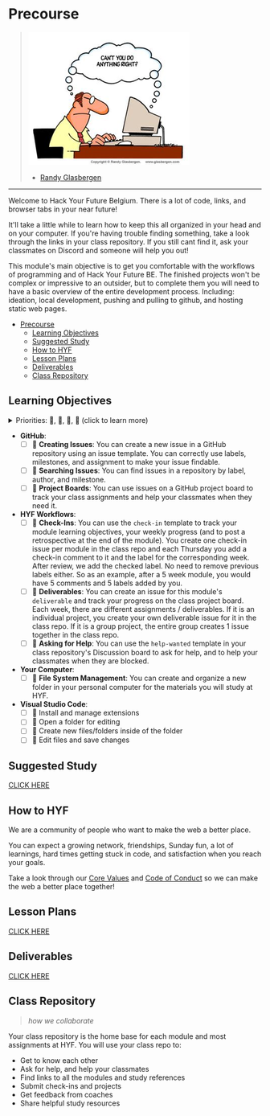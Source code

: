 # Precourse

> ![miscommunication](./assets/cant-you-do-anything-right.jpeg)
>
> - [Randy Glasbergen](https://www.glasbergen.com/)

---

Welcome to Hack Your Future Belgium. There is a lot of code, links, and browser
tabs in your near future!

It'll take a little while to learn how to keep this all organized in your head
and on your computer. If you're having trouble finding something, take a look
through the links in your class repository. If you still cant find it, ask your
classmates on Discord and someone will help you out!

This module's main objective is to get you comfortable with the workflows of
programming and of Hack Your Future BE. The finished projects won't be complex
or impressive to an outsider, but to complete them you will need to have a basic
overview of the entire development process. Including: ideation, local
development, pushing and pulling to github, and hosting static web pages.

- [Precourse](#precourse)
  - [Learning Objectives](#learning-objectives)
  - [Suggested Study](#suggested-study)
  - [How to HYF](#how-to-hyf)
  - [Lesson Plans](#lesson-plans)
  - [Deliverables](#deliverables)
  - [Class Repository](#class-repository)

## Learning Objectives

<details>
<summary>Priorities: 🥚, 🐣, 🐥, 🐔 (click to learn more)</summary>
<br>

There is a lot to learn in this module. If you can't master all the material at
once, that's expected! Anything you don't master now will always be waiting for
you to review when you need it. These 4 emoji's will help you prioritize your
study time and to measure your progress:

- 🥚: Understanding this material is required, it covers the base skills you'll
  need for this module and the next. You do not need to finish all of them but
  should feel comfortable that you could with enough time.
- 🐣: You have started all of these exercises and feel you could complete them
  all if you just had more time. It may not be easy for you but with effort you
  can make it through.
- 🐥: You have studied the examples and started some exercises if you had time.
  You should have a big-picture understanding of these concepts/skills, but may
  not be confident completing the exercises.
- 🐔: These concepts or skills are not necessary but are related to this module.
  If you are finished with 🥚, 🐣 and 🐥 you can use the 🐔 exercises to push
  yourself without getting distracted from the module's main objectives.

---

</details>

- **GitHub**:
  - [ ] 🥚 **Creating Issues**: You can create a new issue in a GitHub
        repository using an issue template. You can correctly use labels,
        milestones, and assignment to make your issue findable.
  - [ ] 🥚 **Searching Issues**: You can find issues in a repository by label,
        author, and milestone.
  - [ ] 🥚 **Project Boards**: You can use issues on a GitHub project board to
        track your class assignments and help your classmates when they need it.
- **HYF Workflows**:
  - [ ] 🥚 **Check-Ins**: You can use the `check-in` template to track your
        module learning objectives, your weekly progress (and to post a
        retrospective at the end of the module). You create one check-in issue
        per module in the class repo and each Thursday you add a check-in
        comment to it and the label for the corresponding week. After review, we
        add the checked label. No need to remove previous labels either. So as
        an example, after a 5 week module, you would have 5 comments and 5
        labels added by you.
  - [ ] 🥚 **Deliverables**: You can create an issue for this module's
        `deliverable` and track your progress on the class project board. Each
        week, there are different assignments / deliverables. If it is an
        individual project, you create your own deliverable issue for it in the
        class repo. If it is a group project, the entire group creates 1 issue
        together in the class repo.
  - [ ] 🥚 **Asking for Help**: You can use the `help-wanted` template in your
        class repository's Discussion board to ask for help, and to help your
        classmates when they are blocked.
- **Your Computer**:
  - [ ] 🥚 **File System Management**: You can create and organize a new folder
        in your personal computer for the materials you will study at HYF.
- **Visual Studio Code**:
  - [ ] 🥚 Install and manage extensions
  - [ ] 🥚 Open a folder for editing
  - [ ] 🥚 Create new files/folders inside of the folder
  - [ ] 🥚 Edit files and save changes

## Suggested Study

[CLICK HERE](./suggested-study.md)

## How to HYF

We are a community of people who want to make the web a better place.

You can expect a growing network, friendships, Sunday fun, a lot of learnings,
hard times getting stuck in code, and satisfaction when you reach your goals.

Take a look through our
[Core Values](https://home.hackyourfuture.be/core-values) and
[Code of Conduct](https://home.hackyourfuture.be/code-of-conduct) so we can make
the web a better place together!

## Lesson Plans

[CLICK HERE](./lesson-plans/README.md)

## Deliverables

[CLICK HERE](./deliverables/README.md)

## Class Repository

> _how we collaborate_

Your class repository is the home base for each module and most assignments at
HYF. You will use your class repo to:

- Get to know each other
- Ask for help, and help your classmates
- Find links to all the modules and study references
- Submit check-ins and projects
- Get feedback from coaches
- Share helpful study resources

